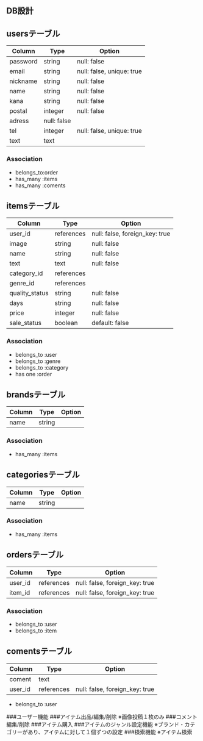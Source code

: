 ## DB設計

## usersテーブル
|Column|Type|Option|
|------|----|------|
|password|string|null: false|
|email|string|null: false, unique: true|
|nickname|string|null: false|
|name|string|null: false|
|kana|string|null: false|
|postal|integer|null: false|
|adress|null: false|
|tel|integer|null: false, unique: true|
|text|text|

### Association
- belongs_to:order
- has_many :items
- has_many :coments


## itemsテーブル
|Column|Type|Option|
|------|----|------|
|user_id|references|null: false, foreign_key: true|
|image|string|null: false|
|name|string|null: false|
|text|text|null: false|
|category_id|references|
|genre_id|references|
|quality_status|string|null: false|
|days|string|null: false|
|price|integer|null: false|
|sale_status|boolean|default: false|

### Association
- belongs_to :user
- belongs_to :genre
- belongs_to :category
- has one :order



## brandsテーブル
|Column|Type|Option|
|------|----|------|
|name|string|

### Association
- has_many :items


## categoriesテーブル
|Column|Type|Option|
|------|----|------|
|name|string|

### Association
- has_many :items


## ordersテーブル
|Column|Type|Option|
|------|----|------|
|user_id|references|null: false, foreign_key: true|
|item_id|references|null: false, foreign_key: true|


### Association
- belongs_to :user
- belongs_to :item


## comentsテーブル
|Column|Type|Option|
|------|----|------|
|coment|text|
|user_id|references|null: false, foreign_key: true|

- belongs_to :user


###ユーザー機能
###アイテム出品/編集/削除
※画像投稿１枚のみ
###コメント編集/削除
###アイテム購入
###アイテムのジャンル設定機能
※ブランド・カテゴリーがあり、アイテムに対して１個ずつの設定
###検索機能
※アイテム検索
